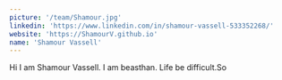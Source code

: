 ```yaml
---
picture: '/team/Shamour.jpg'
linkedin: 'https://www.linkedin.com/in/shamour-vassell-533352268/'
website: 'https://ShamourV.github.io'
name: 'Shamour Vassell'
---
```


Hi I am Shamour Vassell. I am beasthan. Life be difficult.So